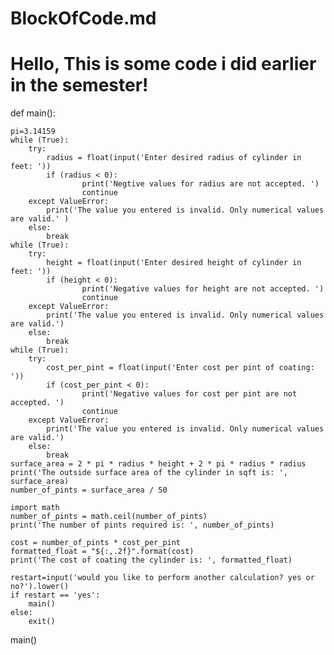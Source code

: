 # BlockOfCode.md
# Hello, This is some code i did earlier in the semester!

def main():
    
    pi=3.14159
    while (True):
        try:
            radius = float(input('Enter desired radius of cylinder in feet: '))
            if (radius < 0):
                    print('Negtive values for radius are not accepted. ')
                    continue
        except ValueError:
            print('The value you entered is invalid. Only numerical values are valid.' )
        else:
            break
    while (True):
        try:
            height = float(input('Enter desired height of cylinder in feet: ')) 
            if (height < 0):
                    print('Negative values for height are not accepted. ')
                    continue
        except ValueError:
            print('The value you entered is invalid. Only numerical values are valid.')
        else:
            break
    while (True):
        try:
            cost_per_pint = float(input('Enter cost per pint of coating: '))
            if (cost_per_pint < 0):
                    print('Negative values for cost per pint are not accepted. ')
                    continue
        except ValueError:
            print('The value you entered is invalid. Only numerical values are valid.')
        else:
            break
    surface_area = 2 * pi * radius * height + 2 * pi * radius * radius    
    print('The outside surface area of the cylinder in sqft is: ', surface_area)
    number_of_pints = surface_area / 50

    import math
    number_of_pints = math.ceil(number_of_pints)
    print('The number of pints required is: ', number_of_pints)
                  
    cost = number_of_pints * cost_per_pint
    formatted_float = "${:,.2f}".format(cost)
    print('The cost of coating the cylinder is: ', formatted_float)

    restart=input('would you like to perform another calculation? yes or no?').lower()
    if restart == 'yes':
        main()
    else:
        exit()
main()





